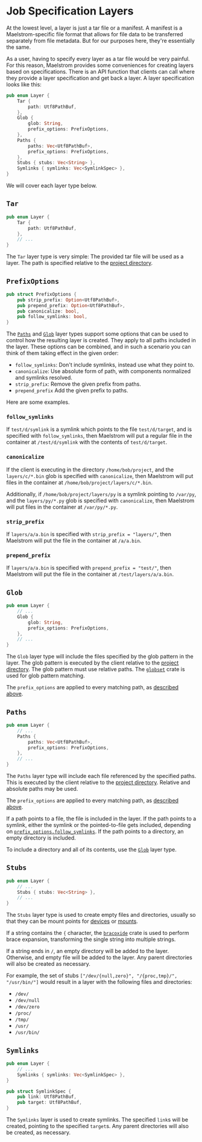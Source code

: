 # Job Specification Layers

At the lowest level, a layer is just a tar file or a manifest. A manifest is a
Maelstrom-specific file format that allows for file data to be transferred
separately from file metadata. But for our purposes here, they're essentially the
same.

As a user, having to specify every layer as a tar file would be very painful.
For this reason, Maelstrom provides some conveniences for creating layers based
on specifications. There is an API function that clients can call where they
provide a layer specification and get back a layer. A layer specification looks
like this:

```rust
pub enum Layer {
    Tar {
        path: Utf8PathBuf,
    },
    Glob {
        glob: String,
        prefix_options: PrefixOptions,
    },
    Paths {
        paths: Vec<Utf8PathBuf>,
        prefix_options: PrefixOptions,
    },
    Stubs { stubs: Vec<String> },
    Symlinks { symlinks: Vec<SymlinkSpec> },
}
```

We will cover each layer type below.

## `Tar`
```rust
pub enum Layer {
    Tar {
        path: Utf8PathBuf,
    },
    // ...
}
```

The `Tar` layer type is very simple: The provided tar file will be used as a
layer. The path is specified relative to the [project
directory](dirs.md#project-directory).

## `PrefixOptions`
```rust
pub struct PrefixOptions {
    pub strip_prefix: Option<Utf8PathBuf>,
    pub prepend_prefix: Option<Utf8PathBuf>,
    pub canonicalize: bool,
    pub follow_symlinks: bool,
}
```

The [`Paths`](#paths) and [`Glob`](#glob) layer types support some options that
can be used to control how the resulting layer is created. They apply to all
paths included in the layer. These options can be combined, and in such a
scenario you can think of them taking effect in the given order:
- `follow_symlinks`: Don't include symlinks, instead use what they point to.
- `canonicalize`: Use absolute form of path, with components normalized and
  symlinks resolved.
- `strip_prefix`: Remove the given prefix from paths.
- `prepend_prefix` Add the given prefix to paths.

Here are some examples.

### `follow_symlinks`

If `test/d/symlink` is a symlink which points to the file `test/d/target`, and
is specified with `follow_symlinks`, then Maelstrom will put a regular file in
the container at `/test/d/symlink` with the contents of `test/d/target`.

### `canonicalize`

If the client is executing in the directory `/home/bob/project`, and the
`layers/c/*.bin` glob is specified with `canonicalize`, then Maelstrom will put
files in the container at `/home/bob/project/layers/c/*.bin`.

Additionally, if `/home/bob/project/layers/py` is a symlink pointing to
`/var/py`, and the `layers/py/*.py` glob is specified with `canonicalize`, then
Maelstrom will put files in the container at `/var/py/*.py`.

### `strip_prefix`

If `layers/a/a.bin` is specified with `strip_prefix = "layers/"`, then Maelstrom
will put the file in the container at `/a/a.bin`.

### `prepend_prefix`

If `layers/a/a.bin` is specified with `prepend_prefix = "test/"`, then
Maelstrom will put the file in the container at `/test/layers/a/a.bin`.

## `Glob`
```rust
pub enum Layer {
    // ...
    Glob {
        glob: String,
        prefix_options: PrefixOptions,
    },
    // ...
}
```

The `Glob` layer type will include the files specified by the glob pattern in
the layer. The glob pattern is executed by the client relative to the [project
directory](dirs.md#project-directory). The glob pattern must use relative paths. The
[`globset`](https://docs.rs/globset/latest/globset/) crate is used for glob
pattern matching.

The `prefix_options` are applied to every matching path, as [described above](#prefixoptions).

## `Paths`
```rust
pub enum Layer {
    // ...
    Paths {
        paths: Vec<Utf8PathBuf>,
        prefix_options: PrefixOptions,
    },
    // ...
}
```

The `Paths` layer type will include each file referenced by the
specified paths. This is executed by the client relative to the [project
directory](dirs.md#project-directory). Relative and absolute paths may be used.

The `prefix_options` are applied to every matching path, as [described above](#prefixoptions).

If a path points to a file, the file is included in the layer. If the path
points to a symlink, either the symlink or the pointed-to-file gets included,
depending on [`prefix_options.follow_symlinks`](#follow_symlinks). If the path points to a
directory, an empty directory is included.

To include a directory and all of its contents, use the [`Glob`](#glob) layer
type.

## `Stubs`
```rust
pub enum Layer {
    // ...
    Stubs { stubs: Vec<String> },
    // ...
}
```

The `Stubs` layer type is used to create empty files and directories, usually
so that they can be mount points for [devices](spec.md#devices) or
[mounts](spec.md#mounts).

If a string contains the `{` character, the
[`bracoxide`](https://docs.rs/bracoxide/latest/bracoxide/) crate is used to
perform brace expansion, transforming the single string into multiple strings.

If a string ends in `/`, an empty directory will be added to the layer.
Otherwise, and empty file will be added to the layer. Any parent directories
will also be created as necessary.

For example, the set of stubs `["/dev/{null,zero}", "/{proc,tmp}/", "/usr/bin/"]` would
result in a layer with the following files and directories:
  - `/dev/`
  - `/dev/null`
  - `/dev/zero`
  - `/proc/`
  - `/tmp/`
  - `/usr/`
  - `/usr/bin/`

## `Symlinks`
```rust
pub enum Layer {
    // ...
    Symlinks { symlinks: Vec<SymlinkSpec> },
}

pub struct SymlinkSpec {
    pub link: Utf8PathBuf,
    pub target: Utf8PathBuf,
}
```

The `Symlinks` layer is used to create symlinks. The specified `link`s will be
created, pointing to the specified `target`s. Any parent directories will also
be created, as necessary.
